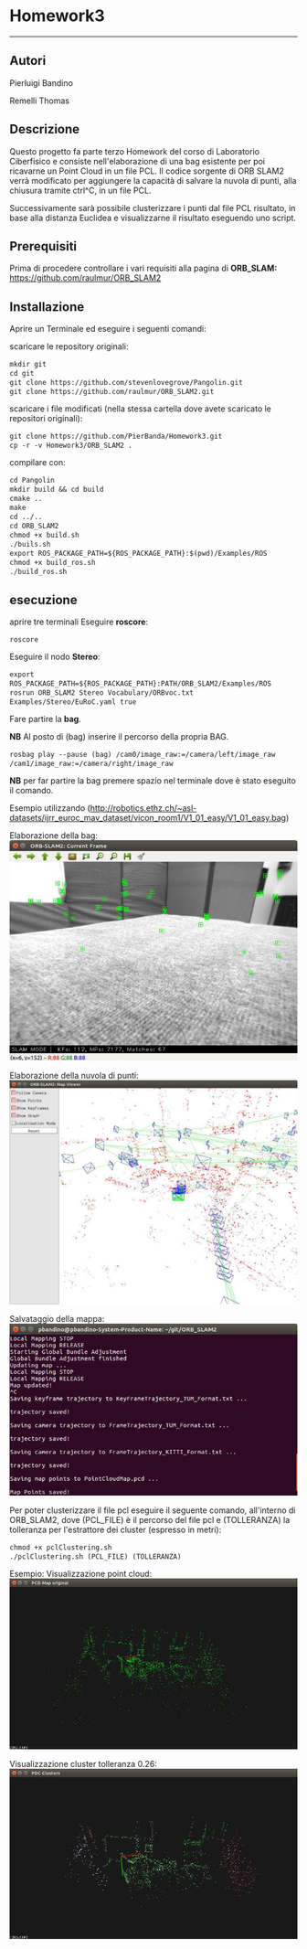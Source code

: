 # Homework3
------------------------------
## Autori ##
Pierluigi Bandino

Remelli Thomas

## Descrizione ##
Questo progetto fa parte terzo Homework del corso di Laboratorio Ciberfisico e consiste nell'elaborazione di una bag esistente per poi ricavarne un Point Cloud in un file PCL.
Il codice sorgente di ORB SLAM2 verrà modificato per aggiungere la capacità di salvare la nuvola di punti, alla chiusura tramite ctrl^C, in un file PCL.

Successivamente sarà possibile clusterizzare i punti dal file PCL risultato, in base alla
distanza Euclidea e visualizzarne il risultato eseguendo uno script.

## Prerequisiti
Prima di procedere controllare i vari requisiti alla pagina di **ORB_SLAM:** https://github.com/raulmur/ORB_SLAM2

## Installazione
Aprire un Terminale ed eseguire i seguenti comandi:

scaricare le repository originali:
```
mkdir git
cd git
git clone https://github.com/stevenlovegrove/Pangolin.git
git clone https://github.com/raulmur/ORB_SLAM2.git
```
scaricare i file modificati (nella stessa cartella dove avete scaricato le repositori originali):
```
git clone https://github.com/PierBanda/Homework3.git
cp -r -v Homework3/ORB_SLAM2 .
```
compilare con: 
```
cd Pangolin
mkdir build && cd build
cmake ..
make
cd ../..
cd ORB_SLAM2
chmod +x build.sh
./buils.sh
export ROS_PACKAGE_PATH=${ROS_PACKAGE_PATH}:$(pwd)/Examples/ROS
chmod +x build_ros.sh
./build_ros.sh
```

## esecuzione
aprire tre terminali
Eseguire **roscore**:
```
roscore
```
Eseguire il nodo **Stereo**:
```
export ROS_PACKAGE_PATH=${ROS_PACKAGE_PATH}:PATH/ORB_SLAM2/Examples/ROS
rosrun ORB_SLAM2 Stereo Vocabulary/ORBvoc.txt Examples/Stereo/EuRoC.yaml true
```
Fare partire la **bag**.

**NB** Al posto di (bag) inserire il percorso della propria BAG.
```
rosbag play --pause (bag) /cam0/image_raw:=/camera/left/image_raw /cam1/image_raw:=/camera/right/image_raw
```
**NB** per far partire la bag premere spazio nel terminale dove è stato eseguito il comando.

Esempio utilizzando (http://robotics.ethz.ch/~asl-datasets/ijrr_euroc_mav_dataset/vicon_room1/V1_01_easy/V1_01_easy.bag)

Elaborazione della bag:
![Bag Image](https://github.com/PierBanda/Homework3/blob/master/ImmaginiHW3/bag.jpg "Bag Image")

Elaborazione della nuvola di punti:
![Orbslam Image](https://github.com/PierBanda/Homework3/blob/master/ImmaginiHW3/orbslam.jpg "Orbslam Image")

Salvataggio della mappa:
![Map Image](https://github.com/PierBanda/Homework3/blob/master/ImmaginiHW3/map_saved.jpg "Map Image")

Per poter clusterizzare il file pcl eseguire il seguente comando, all'interno di ORB_SLAM2, dove (PCL_FILE) è il percorso del file pcl e (TOLLERANZA) la tolleranza per l'estrattore dei cluster (espresso in metri):
```
chmod +x pclClustering.sh
./pclClustering.sh (PCL_FILE) (TOLLERANZA)
```
Esempio:
Visualizzazione point cloud:
![View Image](https://github.com/PierBanda/Homework3/blob/master/ImmaginiHW3/view.jpg "View Image")

Visualizzazione cluster tolleranza 0.26:
![Cluster Image](https://github.com/PierBanda/Homework3/blob/master/ImmaginiHW3/cluster.jpg "Cluster Image")

